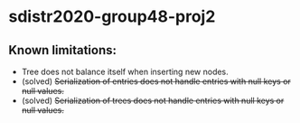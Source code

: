# sdistr2020-group48-proj2


## Known limitations:
- Tree does not balance itself when inserting new nodes.
- (solved) ~~Serialization of entries does not handle entries with null keys or null values.~~
- (solved) ~~Serialization of trees does not handle entries with null keys or null values.~~
